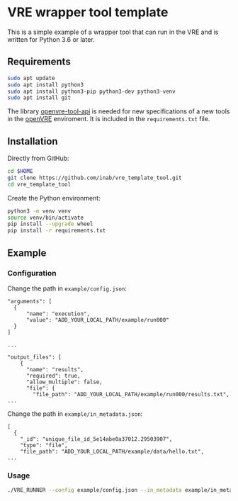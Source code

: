# VRE wrapper tool template

This is a simple example of a wrapper tool that can run in the VRE and is written for Python 3.6 or later.

## Requirements

```bash
sudo apt update
sudo apt install python3
sudo apt install python3-pip python3-dev python3-venv
sudo apt install git
```

The library [openvre-tool-api](https://github.com/inab/openvre-tool-api) is needed for new specifications of a new tools in the [openVRE](https://github.com/inab/openVRE) enviroment. It is included in the `requirements.txt` file.

## Installation

Directly from GitHub:

```bash
cd $HOME
git clone https://github.com/inab/vre_template_tool.git
cd vre_template_tool
```

Create the Python environment:

```bash
python3 -m venv venv
source venv/bin/activate
pip install --upgrade wheel
pip install -r requirements.txt
```

## Example
### Configuration

Change the path in `example/config.json`:

```
"arguments": [
  {
      "name": "execution",
      "value": "ADD_YOUR_LOCAL_PATH/example/run000"
  }
]

...

"output_files": [
    {
      "name": "results",
      "required": true,
      "allow_multiple": false,
      "file": {
        "file_path": "ADD_YOUR_LOCAL_PATH/example/run000/results.txt",
...
```

Change the path in `example/in_metadata.json`:
```
[
  {
    "_id": "unique_file_id_5e14abe0a37012.29503907",
    "type": "file",
    "file_path": "ADD_YOUR_LOCAL_PATH/example/data/hello.txt",
...
```

### Usage

```bash
./VRE_RUNNER --config example/config.json --in_metadata example/in_metadata.json --out_metadata out_metadata.json --log_file VRE_RUNNER.log
```
